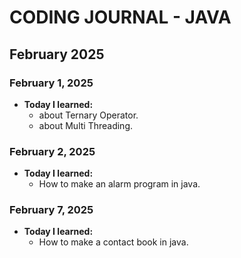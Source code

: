 # CODING JOURNAL - JAVA

## February 2025
### February 1, 2025
- **Today I learned:** 
  - about Ternary Operator.
  - about Multi Threading.

### February 2, 2025
- **Today I learned:** 
  - How to make an alarm program in java.

### February 7, 2025
- **Today I learned:** 
  - How to make a contact book in java.